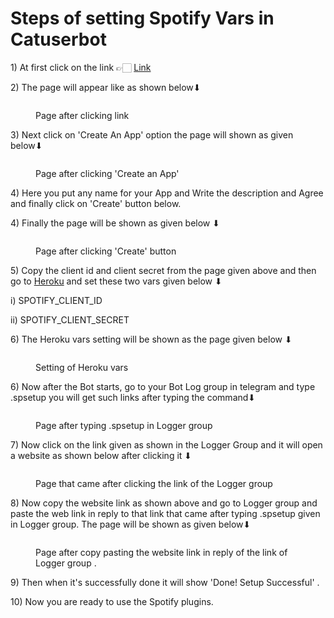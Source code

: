 # Steps of setting Spotify Vars in Catuserbot

1\) At first click on the link 👉🏻 [Link](https://developer.spotify.com/dashboard/login)

2\) The page will appear like as shown below⬇

<figure><img src="https://telegra.ph/file/1c9c99833e327c1027d3e.jpg" alt=""><figcaption><p>Page after clicking link</p></figcaption></figure>

3\) Next click on 'Create An App' option the page will shown as given below⬇

<figure><img src="https://telegra.ph/file/8b4e50914e2a8b0c7e3f2.jpg" alt=""><figcaption><p>Page after clicking 'Create an App'</p></figcaption></figure>

4\) Here you put any name for your App and Write the description and Agree and finally click on 'Create' button below.

4\) Finally the page will be shown as given below ⬇

<figure><img src="https://telegra.ph/file/4b7207c7ddc0429242dfa.jpg" alt=""><figcaption><p>Page after clicking 'Create' button</p></figcaption></figure>

5\) Copy the client id and client secret from the page given above and then go to [Heroku](https://heroku.com/) and set these two vars given below ⬇

i) SPOTIFY\_CLIENT\_ID

ii) SPOTIFY\_CLIENT\_SECRET

6\) The Heroku vars setting will be shown as the page given below ⬇

<figure><img src="https://telegra.ph/file/9f6a76fd54c67ec5ca366.jpg" alt=""><figcaption><p>Setting of Heroku vars</p></figcaption></figure>

6\) Now after the Bot starts, go to your Bot Log group in telegram and type .spsetup you will get such links after typing the command⬇

<figure><img src="https://telegra.ph/file/34b2fbebfaf3119db88c8.png" alt=""><figcaption><p>Page after typing .spsetup in Logger group</p></figcaption></figure>

7\) Now click on the link given as shown in the Logger Group and it will open a website as shown below after clicking it ⬇

<figure><img src="https://telegra.ph/file/c7a2c6053473c5a4a10f7.jpg" alt=""><figcaption><p>Page that came after clicking the link of the Logger group</p></figcaption></figure>

8\) Now copy the website link as shown above and go to Logger group and paste the web link in reply to that link that came after typing .spsetup given in Logger group. The page will be shown as given below⬇

<figure><img src="https://telegra.ph/file/4902594ab447b1a931ab4.jpg" alt=""><figcaption><p>Page after copy pasting the website link in reply of the link of Logger group .</p></figcaption></figure>

9\) Then when it's successfully done it will show 'Done! Setup Successful' .

10\) Now you are ready to use the Spotify plugins.

